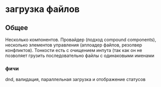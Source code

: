 # загрузка файлов

## Общее

Несколько компонентов. Провайдер (подход compound components), несколько элементов управления (аплоадер файлов, резолвер конфликтов). Тонкости есть с очищением инпута (так как он не позволяет грузить последовательно файлы с одинаковыми именами

### фичи

dnd, валидация, параллельная загрузка и отображение статусов
